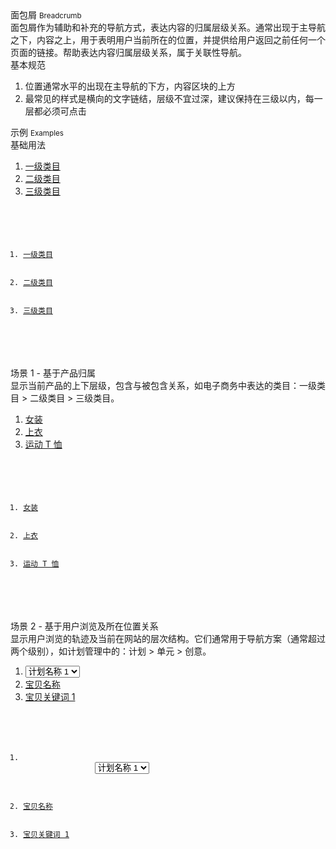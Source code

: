 <div class="mb40">
    <div class="fontsize-20">面包屑 <small>Breadcrumb</small></div>
    <div class="color-999 mt4">面包屑作为辅助和补充的导航方式，表达内容的归属层级关系。通常出现于主导航之下，内容之上，用于表明用户当前所在的位置，并提供给用户返回之前任何一个页面的链接。帮助表达内容归属层级关系，属于关联性导航。</div>
</div>

<div class="usage mb40">
    <div>基本规范</div>
    <ol>
        <li>位置通常水平的出现在主导航的下方，内容区块的上方</li>
        <li>最常见的样式是横向的文字链结，层级不宜过深，建议保持在三级以内，每一层都必须可点击</li>
    </ol>
</div>

<div class="fontsize-16 mb10">示例 <small>Examples</small></div>

<div class="example">
    <div class="content">
        <div class="content-header">
            <div>基础用法</div>
            <div class="color-999 mt6 hide"></div>
        </div>
        <div class="content-body">
            <ol class="breadcrumb">
                <li><a href="javascript:;">一级类目</a></li>
                <li><a href="javascript:;">二级类目</a></li>
                <li class="active"><a href="javascript:;">三级类目</a></li>
            </ol>
        </div>
    </div>
    <pre><code class="hljs html">
        <ol class="breadcrumb">
            <li><a href="javascript:;">一级类目</a></li>
            <li><a href="javascript:;">二级类目</a></li>
            <li class="active"><a href="javascript:;">三级类目</a></li>
        </ol>
    </code></pre>
</div>

<div class="example">
    <div class="content">
        <div class="content-header">
            <div>场景 1 - 基于产品归属</div>
            <div class="color-999 mt6">显示当前产品的上下层级，包含与被包含关系，如电子商务中表达的类目：一级类目 > 二级类目 > 三级类目。</div>    
        </div>
        <div class="content-body">
            <ol class="breadcrumb">
                <li><a href="javascript:;">女装</a></li>
                <li><a href="javascript:;">上衣</a></li>
                <li class="active"><a href="javascript:;">运动 T 恤</a></li>
            </ol>
        </div>
    </div>
    <pre><code class="hljs html">
        <ol class="breadcrumb">
            <li><a href="javascript:;">女装</a></li>
            <li><a href="javascript:;">上衣</a></li>
            <li class="active"><a href="javascript:;">运动 T 恤</a></li>
        </ol>
    </code></pre>
</div>

<div class="example">
    <div class="content">
        <div class="content-header">
            <div>场景 2 - 基于用户浏览及所在位置关系</div>
            <div class="color-999 mt6">显示用户浏览的轨迹及当前在网站的层次结构。它们通常用于导航方案（通常超过两个级别），如计划管理中的：计划 > 单元 > 创意。</div>
        </div>
        <div class="content-body">
            <ol class="breadcrumb">
                <li>
                    <select bx-name="components/dropdown">
                        <option value="1">计划名称 1</option>
                        <option value="2">计划名称 2</option>
                        <option value="3">计划名称 3</option>
                    </select>
                </li>
                <li><a href="javascript:;">宝贝名称</a></li>
                <li class="active"><a href="javascript:;">宝贝关键词 1</a></li>
            </ol>
        </div>
    </div>
    <pre><code class="hljs html">
        <ol class="breadcrumb">
            <li>
                <select bx-name="components/dropdown">
                    <option value="1">计划名称 1</option>
                    <option value="2">计划名称 2</option>
                    <option value="3">计划名称 3</option>
                </select>
            </li>
            <li><a href="javascript:;">宝贝名称</a></li>
            <li class="active"><a href="javascript:;">宝贝关键词 1</a></li>
        </ol>
    </code></pre>
</div>